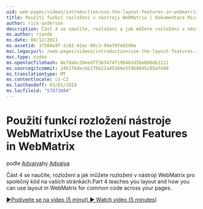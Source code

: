 ```yaml
---
uid: web-pages/videos/introduction/use-the-layout-features-in-webmatrix
title: Použití funkcí rozložení v nástroji WebMatrix | Dokumentace Microsoftu
author: rick-anderson
description: Část 4 se naučíte, rozložení a jak můžete rozložení v nástroji WebMatrix pro společný kód na vašich stránkách.
ms.author: riande
ms.date: 04/12/2011
ms.assetid: 37504e9f-3c62-41ac-88c3-9daf9fdd5d9a
msc.legacyurl: /web-pages/videos/introduction/use-the-layout-features-in-webmatrix
msc.type: video
ms.openlocfilehash: 0e7dabc20eed7f363474f196463d56e8d6db1111
ms.sourcegitcommit: 24b1f6decbb17bb22a45166e5fdb0845c65af498
ms.translationtype: MT
ms.contentlocale: cs-CZ
ms.lasthandoff: 03/01/2019
ms.locfileid: "57073684"
---
```

<a name="use-the-layout-features-in-webmatrix"></a><span data-ttu-id="4e373-103">Použití funkcí rozložení nástroje WebMatrix</span><span class="sxs-lookup"><span data-stu-id="4e373-103">Use the Layout Features in WebMatrix</span></span>
====================
<span data-ttu-id="4e373-104">podle [Advaiya](https://twitter.com/Advaiyasolns)</span><span class="sxs-lookup"><span data-stu-id="4e373-104">by [Advaiya](https://twitter.com/Advaiyasolns)</span></span>

<span data-ttu-id="4e373-105">Část 4 se naučíte, rozložení a jak můžete rozložení v nástroji WebMatrix pro společný kód na vašich stránkách.</span><span class="sxs-lookup"><span data-stu-id="4e373-105">Part 4 teaches you layout and how you can use layout in WebMatrix for common code across your pages.</span></span>

[<span data-ttu-id="4e373-106">&#9654;Podívejte se na video (5 minut).</span><span class="sxs-lookup"><span data-stu-id="4e373-106">&#9654; Watch video (5 minutes)</span></span>](https://channel9.msdn.com/Blogs/ASP-NET-Site-Videos/use-the-layout-features-in-webmatrix)
